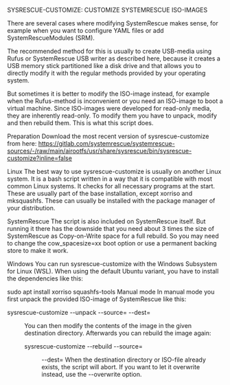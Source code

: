SYSRESCUE-CUSTOMIZE: CUSTOMIZE SYSTEMRESCUE ISO-IMAGES

There are several cases where modifying SystemRescue makes sense, for example when you want to configure YAML files or add SystemRescueModules (SRM).

The recommended method for this is usually to create USB-media using Rufus or SystemRescue USB writer as described here, because it creates a USB memory stick partitioned like a disk drive and that allows you to directly modify it with the regular methods provided by your operating system.

But sometimes it is better to modify the ISO-image instead, for example when the Rufus-method is inconvenient or you need an ISO-image to boot a virtual machine. Since ISO-images were developed for read-only media, they are inherently read-only. To modify them you have to unpack, modify and then rebuild them. This is what this script does.

Preparation
Download the most recent version of sysrescue-customize from here:
https://gitlab.com/systemrescue/systemrescue-sources/-/raw/main/airootfs/usr/share/sysrescue/bin/sysrescue-customize?inline=false

Linux
The best way to use sysrescue-customize is usually on another Linux system. It is a bash script written in a way that it is compatible with most common Linux systems. It checks for all necessary programs at the start. These are usually part of the base installation, except xorriso and mksquashfs. These can usually be installed with the package manager of your distribution.

SystemRescue
The script is also included on SystemRescue itself. But running it there has the downside that you need about 3 times the size of SystemRescue as Copy-on-Write space for a full rebuild. So you may need to change the cow_spacesize=xx boot option or use a permanent backing store to make it work.

Windows
You can run sysrescue-customize with the Windows Subsystem for Linux (WSL). When using the default Ubuntu variant, you have to install the dependencies like this:

sudo apt install xorriso squashfs-tools
Manual mode
In manual mode you first unpack the provided ISO-image of SystemRescue like this:

sysrescue-customize --unpack --source=<ISO-FILE> --dest=<DIR>
You can then modify the contents of the image in the given destination directory. Afterwards you can rebuild the image again:

sysrescue-customize --rebuild --source=<DIR> --dest=<ISO-FILE>
When the destination directory or ISO-file already exists, the script will abort. If you want to let it overwrite instead, use the --overwrite option.